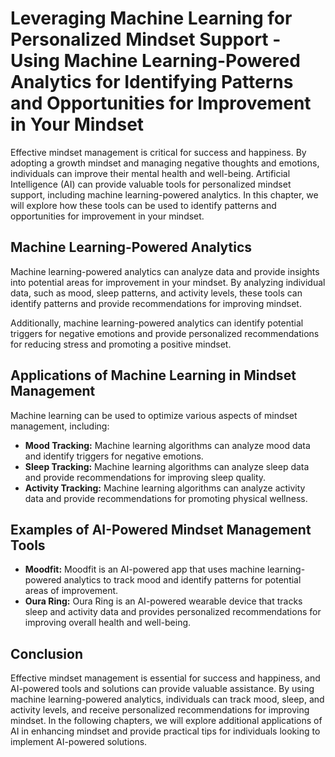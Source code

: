 Leveraging Machine Learning for Personalized Mindset Support - Using Machine Learning-Powered Analytics for Identifying Patterns and Opportunities for Improvement in Your Mindset
=============================================================================================================================================================================================

Effective mindset management is critical for success and happiness. By adopting a growth mindset and managing negative thoughts and emotions, individuals can improve their mental health and well-being. Artificial Intelligence (AI) can provide valuable tools for personalized mindset support, including machine learning-powered analytics. In this chapter, we will explore how these tools can be used to identify patterns and opportunities for improvement in your mindset.

Machine Learning-Powered Analytics
----------------------------------

Machine learning-powered analytics can analyze data and provide insights into potential areas for improvement in your mindset. By analyzing individual data, such as mood, sleep patterns, and activity levels, these tools can identify patterns and provide recommendations for improving mindset.

Additionally, machine learning-powered analytics can identify potential triggers for negative emotions and provide personalized recommendations for reducing stress and promoting a positive mindset.

Applications of Machine Learning in Mindset Management
------------------------------------------------------

Machine learning can be used to optimize various aspects of mindset management, including:

* **Mood Tracking:** Machine learning algorithms can analyze mood data and identify triggers for negative emotions.
* **Sleep Tracking:** Machine learning algorithms can analyze sleep data and provide recommendations for improving sleep quality.
* **Activity Tracking:** Machine learning algorithms can analyze activity data and provide recommendations for promoting physical wellness.

Examples of AI-Powered Mindset Management Tools
-----------------------------------------------

* **Moodfit:** Moodfit is an AI-powered app that uses machine learning-powered analytics to track mood and identify patterns for potential areas of improvement.
* **Oura Ring:** Oura Ring is an AI-powered wearable device that tracks sleep and activity data and provides personalized recommendations for improving overall health and well-being.

Conclusion
----------

Effective mindset management is essential for success and happiness, and AI-powered tools and solutions can provide valuable assistance. By using machine learning-powered analytics, individuals can track mood, sleep, and activity levels, and receive personalized recommendations for improving mindset. In the following chapters, we will explore additional applications of AI in enhancing mindset and provide practical tips for individuals looking to implement AI-powered solutions.
